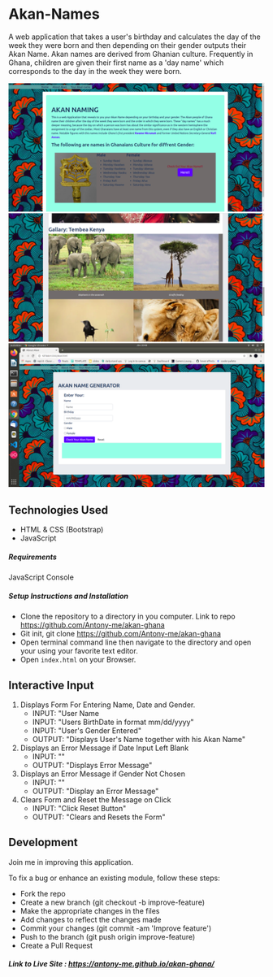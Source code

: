 # Akan-Names

A web application that takes a user's birthday and calculates the day of the week they were born and then depending on their gender outputs their Akan Name. Akan names are derived from Ghanian culture. Frequently in Ghana, children are given their first name as a 'day name' which corresponds to the day in the week they were born. 

![Akan home](images/akanhome.png)
![Akan Gallary](images/akangalla.png)
![Akan Name Generator](images/akangenerator1.png)




## Technologies Used
- HTML & CSS (Bootstrap)
- JavaScript 

##### Requirements

JavaScript Console

##### Setup Instructions and Installation

- Clone the repository to a directory in you computer. Link to repo https://github.com/Antony-me/akan-ghana 
- Git init, git clone https://github.com/Antony-me/akan-ghana 
- Open terminal command line then navigate to the directory and open your using your favorite text editor.
- Open `index.html` on your Browser.


## Interactive Input

1. Displays Form For Entering Name, Date and Gender.
   - INPUT: "User Name
   - INPUT: "Users BirthDate in format mm/dd/yyyy"
   - INPUT: "User's Gender Entered"
   - OUTPUT: "Displays User's Name together with his Akan Name"
2. Displays an Error Message if Date Input Left Blank
   - INPUT: ""
   - OUTPUT: "Displays Error Message"
3. Displays an Error Message if Gender Not Chosen
   - INPUT: "" 
   - OUTPUT: "Display an Error Message" 
4. Clears Form and Reset the Message on Click
   - INPUT: "Click Reset Button" 
   - OUTPUT: "Clears and Resets the Form"

## Development

Join me in improving this application.

To fix a bug or enhance an existing module, follow these steps:
- Fork the repo
- Create a new branch (git checkout -b improve-feature)
- Make the appropriate changes in the files
- Add changes to reflect the changes made
- Commit your changes (git commit -am 'Improve feature')
- Push to the branch (git push origin improve-feature)
- Create a Pull Request


##### Link to Live Site : https://antony-me.github.io/akan-ghana/

